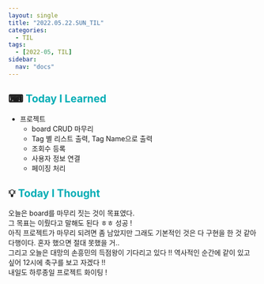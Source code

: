 ```yaml
---
layout: single
title: "2022.05.22.SUN_TIL"
categories:
  - TIL
tags:
  - [2022-05, TIL]
sidebar:
  nav: "docs"
---
```


## ⌨ <a style="color:#00adb5">Today I Learned</a>

- 프로젝트
  - board CRUD 마무리
  - Tag 별 리스트 출력, Tag Name으로 출력
  - 조회수 등록
  - 사용자 정보 연결
  - 페이징 처리

## 💡 <a style="color:#00adb5">Today I Thought</a>

오늘은 board를 마무리 짓는 것이 목표였다.<br>
그 목표는 이뤘다고 말해도 된다 ㅎㅎ 성공 !<br>
아직 프로젝트가 마무리 되려면 좀 남았지만 그래도 기본적인 것은 다 구현을 한 것 같아 다행이다. 혼자 했으면 절대 못했을 거..<br>
그리고 오늘은 대망의 손흥민의 득점왕이 기다리고 있다 !! 역사적인 순간에 같이 있고 싶어 12시에 축구를 보고 자겠다 !!<br>
내일도 하루종일 프로젝트 화이팅 !
